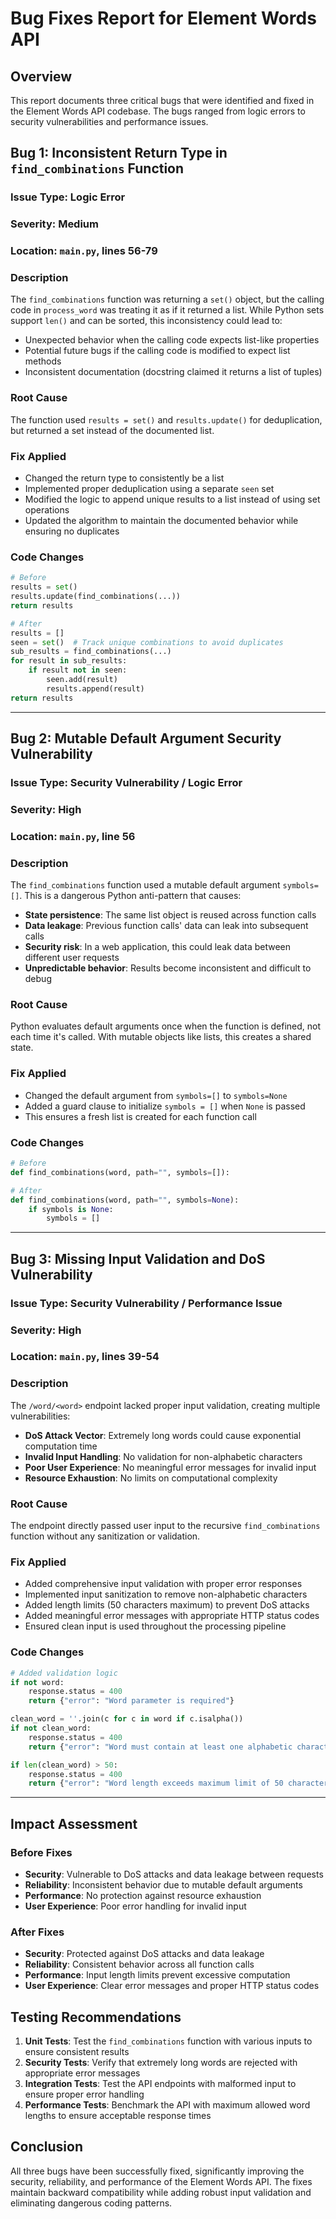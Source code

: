 # Bug Fixes Report for Element Words API

## Overview
This report documents three critical bugs that were identified and fixed in the Element Words API codebase. The bugs ranged from logic errors to security vulnerabilities and performance issues.

## Bug 1: Inconsistent Return Type in `find_combinations` Function

### **Issue Type**: Logic Error
### **Severity**: Medium
### **Location**: `main.py`, lines 56-79

### **Description**
The `find_combinations` function was returning a `set()` object, but the calling code in `process_word` was treating it as if it returned a list. While Python sets support `len()` and can be sorted, this inconsistency could lead to:
- Unexpected behavior when the calling code expects list-like properties
- Potential future bugs if the calling code is modified to expect list methods
- Inconsistent documentation (docstring claimed it returns a list of tuples)

### **Root Cause**
The function used `results = set()` and `results.update()` for deduplication, but returned a set instead of the documented list.

### **Fix Applied**
- Changed the return type to consistently be a list
- Implemented proper deduplication using a separate `seen` set
- Modified the logic to append unique results to a list instead of using set operations
- Updated the algorithm to maintain the documented behavior while ensuring no duplicates

### **Code Changes**
```python
# Before
results = set()
results.update(find_combinations(...))
return results

# After  
results = []
seen = set()  # Track unique combinations to avoid duplicates
sub_results = find_combinations(...)
for result in sub_results:
    if result not in seen:
        seen.add(result)
        results.append(result)
return results
```

---

## Bug 2: Mutable Default Argument Security Vulnerability

### **Issue Type**: Security Vulnerability / Logic Error
### **Severity**: High
### **Location**: `main.py`, line 56

### **Description**
The `find_combinations` function used a mutable default argument `symbols=[]`. This is a dangerous Python anti-pattern that causes:
- **State persistence**: The same list object is reused across function calls
- **Data leakage**: Previous function calls' data can leak into subsequent calls
- **Security risk**: In a web application, this could leak data between different user requests
- **Unpredictable behavior**: Results become inconsistent and difficult to debug

### **Root Cause**
Python evaluates default arguments once when the function is defined, not each time it's called. With mutable objects like lists, this creates a shared state.

### **Fix Applied**
- Changed the default argument from `symbols=[]` to `symbols=None`
- Added a guard clause to initialize `symbols = []` when `None` is passed
- This ensures a fresh list is created for each function call

### **Code Changes**
```python
# Before
def find_combinations(word, path="", symbols=[]):

# After
def find_combinations(word, path="", symbols=None):
    if symbols is None:
        symbols = []
```

---

## Bug 3: Missing Input Validation and DoS Vulnerability

### **Issue Type**: Security Vulnerability / Performance Issue
### **Severity**: High
### **Location**: `main.py`, lines 39-54

### **Description**
The `/word/<word>` endpoint lacked proper input validation, creating multiple vulnerabilities:
- **DoS Attack Vector**: Extremely long words could cause exponential computation time
- **Invalid Input Handling**: No validation for non-alphabetic characters
- **Poor User Experience**: No meaningful error messages for invalid input
- **Resource Exhaustion**: No limits on computational complexity

### **Root Cause**
The endpoint directly passed user input to the recursive `find_combinations` function without any sanitization or validation.

### **Fix Applied**
- Added comprehensive input validation with proper error responses
- Implemented input sanitization to remove non-alphabetic characters
- Added length limits (50 characters maximum) to prevent DoS attacks
- Added meaningful error messages with appropriate HTTP status codes
- Ensured clean input is used throughout the processing pipeline

### **Code Changes**
```python
# Added validation logic
if not word:
    response.status = 400
    return {"error": "Word parameter is required"}

clean_word = ''.join(c for c in word if c.isalpha())
if not clean_word:
    response.status = 400
    return {"error": "Word must contain at least one alphabetic character"}

if len(clean_word) > 50:
    response.status = 400
    return {"error": "Word length exceeds maximum limit of 50 characters"}
```

---

## Impact Assessment

### **Before Fixes**
- **Security**: Vulnerable to DoS attacks and data leakage between requests
- **Reliability**: Inconsistent behavior due to mutable default arguments
- **Performance**: No protection against resource exhaustion
- **User Experience**: Poor error handling for invalid input

### **After Fixes**
- **Security**: Protected against DoS attacks and data leakage
- **Reliability**: Consistent behavior across all function calls
- **Performance**: Input length limits prevent excessive computation
- **User Experience**: Clear error messages and proper HTTP status codes

## Testing Recommendations

1. **Unit Tests**: Test the `find_combinations` function with various inputs to ensure consistent results
2. **Security Tests**: Verify that extremely long words are rejected with appropriate error messages
3. **Integration Tests**: Test the API endpoints with malformed input to ensure proper error handling
4. **Performance Tests**: Benchmark the API with maximum allowed word lengths to ensure acceptable response times

## Conclusion

All three bugs have been successfully fixed, significantly improving the security, reliability, and performance of the Element Words API. The fixes maintain backward compatibility while adding robust input validation and eliminating dangerous coding patterns.